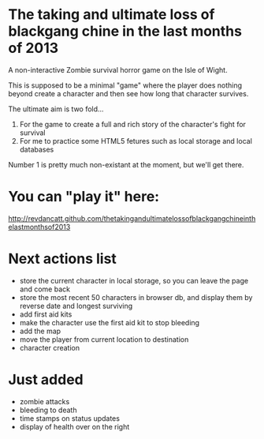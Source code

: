 The taking and ultimate loss of blackgang chine in the last months of 2013
==========================================================================

A non-interactive Zombie survival horror game on the Isle of Wight.

This is supposed to be a minimal "game" where the player does nothing beyond create a character and then see how long that character survives.

The ultimate aim is two fold...

1. For the game to create a full and rich story of the character's fight for survival
2. For me to practice some HTML5 fetures such as local storage and local databases

Number 1 is pretty much non-existant at the moment, but we'll get there.


You can "play it" here:
=======================

http://revdancatt.github.com/thetakingandultimatelossofblackgangchineinthelastmonthsof2013


Next actions list
=================

- store the current character in local storage, so you can leave the page and come back
- store the most recent 50 characters in browser db, and display them by reverse date and longest surviving
- add first aid kits
- make the character use the first aid kit to stop bleeding
- add the map
- move the player from current location to destination
- character creation


Just added
==========

- zombie attacks
- bleeding to death
- time stamps on status updates
- display of health over on the right
